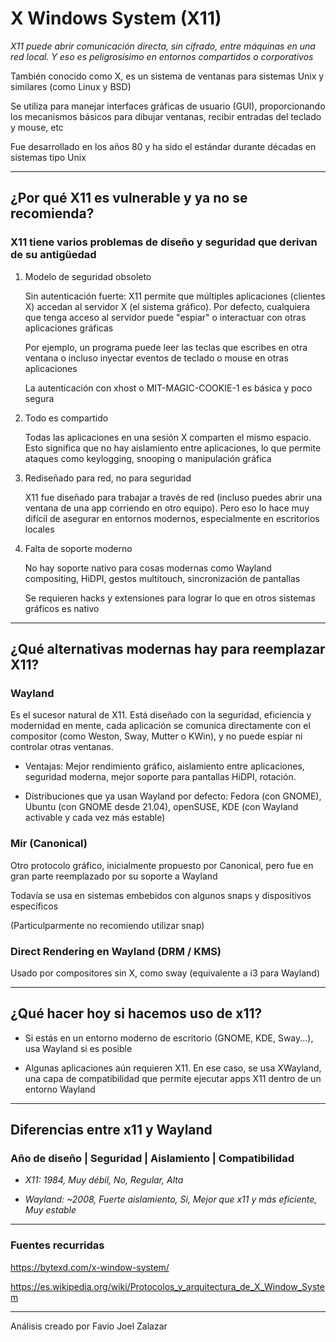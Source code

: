 # X Windows System (X11)

*X11 puede abrir comunicación directa, sin cifrado, entre máquinas en una red local. Y eso es peligrosísimo en entornos compartidos o corporativos*

También conocido como X, es un sistema de ventanas para sistemas Unix y similares (como Linux y BSD)

Se utiliza para manejar interfaces gráficas de usuario (GUI), proporcionando los mecanismos básicos para dibujar ventanas, recibir entradas del teclado y mouse, etc

Fue desarrollado en los años 80 y ha sido el estándar durante décadas en sistemas tipo Unix

---

## ¿Por qué X11 es vulnerable y ya no se recomienda?

### X11 tiene varios problemas de diseño y seguridad que derivan de su antigüedad

1. Modelo de seguridad obsoleto

    Sin autenticación fuerte: X11 permite que múltiples aplicaciones (clientes X) accedan al servidor X (el sistema gráfico). Por defecto, cualquiera que tenga acceso al servidor puede "espiar" o interactuar con otras aplicaciones gráficas

    Por ejemplo, un programa puede leer las teclas que escribes en otra ventana o incluso inyectar eventos de teclado o mouse en otras aplicaciones

    La autenticación con xhost o MIT-MAGIC-COOKIE-1 es básica y poco segura

2. Todo es compartido

    Todas las aplicaciones en una sesión X comparten el mismo espacio. Esto significa que no hay aislamiento entre aplicaciones, lo que permite ataques como keylogging, snooping o manipulación gráfica

3. Rediseñado para red, no para seguridad

    X11 fue diseñado para trabajar a través de red (incluso puedes abrir una ventana de una app corriendo en otro equipo). Pero eso lo hace muy difícil de asegurar en entornos modernos, especialmente en escritorios locales

4. Falta de soporte moderno

    No hay soporte nativo para cosas modernas como Wayland compositing, HiDPI, gestos multitouch, sincronización de pantallas

    Se requieren hacks y extensiones para lograr lo que en otros sistemas gráficos es nativo

---

## ¿Qué alternativas modernas hay para reemplazar X11?

### Wayland

Es el sucesor natural de X11. Está diseñado con la seguridad, eficiencia y modernidad en mente, cada aplicación se comunica directamente con el compositor (como Weston, Sway, Mutter o KWin), y no puede espiar ni controlar otras ventanas.

- Ventajas: Mejor rendimiento gráfico, aislamiento entre aplicaciones, seguridad moderna, mejor soporte para pantallas HiDPI, rotación.

- Distribuciones que ya usan Wayland por defecto: Fedora (con GNOME), Ubuntu (con GNOME desde 21.04), openSUSE, KDE (con Wayland activable y cada vez más estable)

### Mir (Canonical)

Otro protocolo gráfico, inicialmente propuesto por Canonical, pero fue en gran parte reemplazado por su soporte a Wayland

Todavía se usa en sistemas embebidos con algunos snaps y dispositivos específicos

(Particulparmente no recomiendo utilizar snap)

### Direct Rendering en Wayland (DRM / KMS)

Usado por compositores sin X, como sway (equivalente a i3 para Wayland)

---

## ¿Qué hacer hoy si hacemos uso de x11?

- Si estás en un entorno moderno de escritorio (GNOME, KDE, Sway...), usa Wayland si es posible

- Algunas aplicaciones aún requieren X11. En ese caso, se usa XWayland, una capa de compatibilidad que permite ejecutar apps X11 dentro de un entorno Wayland

---

## Diferencias entre x11 y Wayland

### Año de diseño | Seguridad | Aislamiento | Compatibilidad

- *X11:	1984, Muy débil, No, Regular, Alta*

- *Wayland: ~2008, Fuerte aislamiento, Si, Mejor que x11 y más eficiente, Muy estable*

---

### Fuentes recurridas

https://bytexd.com/x-window-system/

https://es.wikipedia.org/wiki/Protocolos_y_arquitectura_de_X_Window_System

---

Análisis creado por Favio Joel Zalazar
